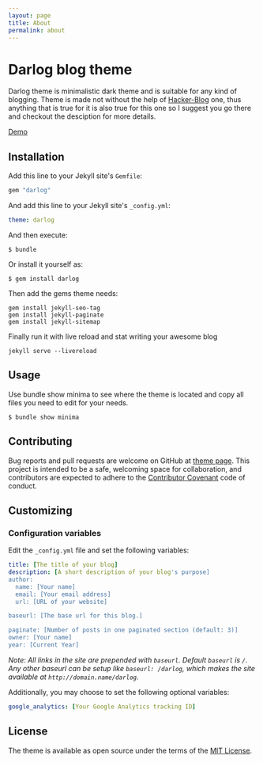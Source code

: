 ```yaml
---
layout: page
title: About
permalink: about
---
```


# Darlog blog theme

Darlog theme is minimalistic dark theme and is suitable for any kind of blogging. Theme is made not without the help of [Hacker-Blog](https://github.com/tocttou/hacker-blog) one, thus anything that is true for it
is also true for this one so I suggest you go there and checkout the desciption for more details.

[Demo](https://darlog-theme.netlify.com/)


## Installation

Add this line to your Jekyll site's `Gemfile`:

```ruby
gem "darlog"
```

And add this line to your Jekyll site's `_config.yml`:

```yaml
theme: darlog
```

And then execute:

    $ bundle

Or install it yourself as:

    $ gem install darlog

Then add the gems theme needs:

    gem install jekyll-seo-tag
    gem install jekyll-paginate
    gem install jekyll-sitemap

Finally run it with live reload and stat writing your awesome blog

    jekyll serve --livereload

## Usage

Use bundle show minima to see where the theme is located and copy all files
you need to edit for your needs.

    $ bundle show minima


## Contributing

Bug reports and pull requests are welcome on GitHub at [theme page](https://github.com/arxero/darlog). This project is intended to be a safe, welcoming space for collaboration, and contributors are expected to adhere to the [Contributor Covenant](http://contributor-covenant.org) code of conduct.

## Customizing

### Configuration variables

Edit the `_config.yml` file and set the following variables:

```yml
title: [The title of your blog]
description: [A short description of your blog's purpose]
author:
  name: [Your name]
  email: [Your email address]
  url: [URL of your website]

baseurl: [The base url for this blog.]

paginate: [Number of posts in one paginated section (default: 3)]
owner: [Your name]
year: [Current Year]
```

*Note: All links in the site are prepended with `baseurl`. Default `baseurl` is `/`. Any other baseurl can be setup like `baseurl: /darlog`, which makes the site available at `http://domain.name/darlog`.*

Additionally, you may choose to set the following optional variables:

```yml
google_analytics: [Your Google Analytics tracking ID]
```

## License

The theme is available as open source under the terms of the [MIT License](https://opensource.org/licenses/MIT).
